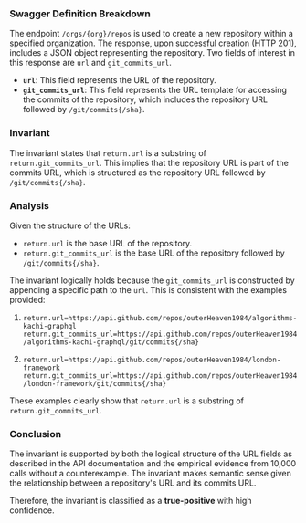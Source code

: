 ### Swagger Definition Breakdown

The endpoint `/orgs/{org}/repos` is used to create a new repository within a specified organization. The response, upon successful creation (HTTP 201), includes a JSON object representing the repository. Two fields of interest in this response are `url` and `git_commits_url`.

- **`url`**: This field represents the URL of the repository.
- **`git_commits_url`**: This field represents the URL template for accessing the commits of the repository, which includes the repository URL followed by `/git/commits{/sha}`.

### Invariant

The invariant states that `return.url` is a substring of `return.git_commits_url`. This implies that the repository URL is part of the commits URL, which is structured as the repository URL followed by `/git/commits{/sha}`.

### Analysis

Given the structure of the URLs:
- `return.url` is the base URL of the repository.
- `return.git_commits_url` is the base URL of the repository followed by `/git/commits{/sha}`.

The invariant logically holds because the `git_commits_url` is constructed by appending a specific path to the `url`. This is consistent with the examples provided:

1. `return.url=https://api.github.com/repos/outerHeaven1984/algorithms-kachi-graphql`
   `return.git_commits_url=https://api.github.com/repos/outerHeaven1984/algorithms-kachi-graphql/git/commits{/sha}`

2. `return.url=https://api.github.com/repos/outerHeaven1984/london-framework`
   `return.git_commits_url=https://api.github.com/repos/outerHeaven1984/london-framework/git/commits{/sha}`

These examples clearly show that `return.url` is a substring of `return.git_commits_url`.

### Conclusion

The invariant is supported by both the logical structure of the URL fields as described in the API documentation and the empirical evidence from 10,000 calls without a counterexample. The invariant makes semantic sense given the relationship between a repository's URL and its commits URL.

Therefore, the invariant is classified as a **true-positive** with high confidence.
